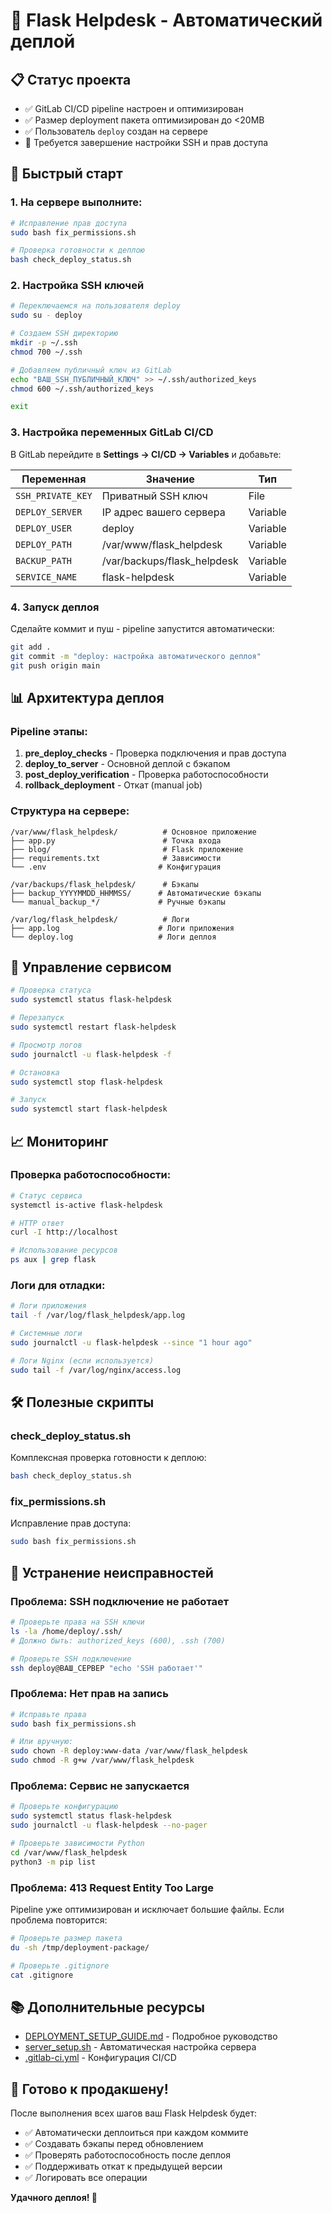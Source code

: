 # 🚀 Flask Helpdesk - Автоматический деплой

## 📋 Статус проекта

- ✅ GitLab CI/CD pipeline настроен и оптимизирован
- ✅ Размер deployment пакета оптимизирован до <20MB
- ✅ Пользователь `deploy` создан на сервере
- 🔄 Требуется завершение настройки SSH и прав доступа

## 🎯 Быстрый старт

### 1. На сервере выполните:

```bash
# Исправление прав доступа
sudo bash fix_permissions.sh

# Проверка готовности к деплою
bash check_deploy_status.sh
```

### 2. Настройка SSH ключей

```bash
# Переключаемся на пользователя deploy
sudo su - deploy

# Создаем SSH директорию
mkdir -p ~/.ssh
chmod 700 ~/.ssh

# Добавляем публичный ключ из GitLab
echo "ВАШ_SSH_ПУБЛИЧНЫЙ_КЛЮЧ" >> ~/.ssh/authorized_keys
chmod 600 ~/.ssh/authorized_keys

exit
```

### 3. Настройка переменных GitLab CI/CD

В GitLab перейдите в **Settings → CI/CD → Variables** и добавьте:

| Переменная | Значение | Тип |
|------------|----------|-----|
| `SSH_PRIVATE_KEY` | Приватный SSH ключ | File |
| `DEPLOY_SERVER` | IP адрес вашего сервера | Variable |
| `DEPLOY_USER` | deploy | Variable |
| `DEPLOY_PATH` | /var/www/flask_helpdesk | Variable |
| `BACKUP_PATH` | /var/backups/flask_helpdesk | Variable |
| `SERVICE_NAME` | flask-helpdesk | Variable |

### 4. Запуск деплоя

Сделайте коммит и пуш - pipeline запустится автоматически:

```bash
git add .
git commit -m "deploy: настройка автоматического деплоя"
git push origin main
```

## 📊 Архитектура деплоя

### Pipeline этапы:

1. **pre_deploy_checks** - Проверка подключения и прав доступа
2. **deploy_to_server** - Основной деплой с бэкапом
3. **post_deploy_verification** - Проверка работоспособности
4. **rollback_deployment** - Откат (manual job)

### Структура на сервере:

```
/var/www/flask_helpdesk/          # Основное приложение
├── app.py                        # Точка входа
├── blog/                         # Flask приложение
├── requirements.txt              # Зависимости
└── .env                         # Конфигурация

/var/backups/flask_helpdesk/      # Бэкапы
├── backup_YYYYMMDD_HHMMSS/      # Автоматические бэкапы
└── manual_backup_*/             # Ручные бэкапы

/var/log/flask_helpdesk/          # Логи
├── app.log                      # Логи приложения
└── deploy.log                   # Логи деплоя
```

## 🔧 Управление сервисом

```bash
# Проверка статуса
sudo systemctl status flask-helpdesk

# Перезапуск
sudo systemctl restart flask-helpdesk

# Просмотр логов
sudo journalctl -u flask-helpdesk -f

# Остановка
sudo systemctl stop flask-helpdesk

# Запуск
sudo systemctl start flask-helpdesk
```

## 📈 Мониторинг

### Проверка работоспособности:

```bash
# Статус сервиса
systemctl is-active flask-helpdesk

# HTTP ответ
curl -I http://localhost

# Использование ресурсов
ps aux | grep flask
```

### Логи для отладки:

```bash
# Логи приложения
tail -f /var/log/flask_helpdesk/app.log

# Системные логи
sudo journalctl -u flask-helpdesk --since "1 hour ago"

# Логи Nginx (если используется)
sudo tail -f /var/log/nginx/access.log
```

## 🛠️ Полезные скрипты

### check_deploy_status.sh
Комплексная проверка готовности к деплою:
```bash
bash check_deploy_status.sh
```

### fix_permissions.sh
Исправление прав доступа:
```bash
sudo bash fix_permissions.sh
```

## 🚨 Устранение неисправностей

### Проблема: SSH подключение не работает
```bash
# Проверьте права на SSH ключи
ls -la /home/deploy/.ssh/
# Должно быть: authorized_keys (600), .ssh (700)

# Проверьте SSH подключение
ssh deploy@ВАШ_СЕРВЕР "echo 'SSH работает'"
```

### Проблема: Нет прав на запись
```bash
# Исправьте права
sudo bash fix_permissions.sh

# Или вручную:
sudo chown -R deploy:www-data /var/www/flask_helpdesk
sudo chmod -R g+w /var/www/flask_helpdesk
```

### Проблема: Сервис не запускается
```bash
# Проверьте конфигурацию
sudo systemctl status flask-helpdesk
sudo journalctl -u flask-helpdesk --no-pager

# Проверьте зависимости Python
cd /var/www/flask_helpdesk
python3 -m pip list
```

### Проблема: 413 Request Entity Too Large
Pipeline уже оптимизирован и исключает большие файлы. Если проблема повторится:

```bash
# Проверьте размер пакета
du -sh /tmp/deployment-package/

# Проверьте .gitignore
cat .gitignore
```

## 📚 Дополнительные ресурсы

- [DEPLOYMENT_SETUP_GUIDE.md](DEPLOYMENT_SETUP_GUIDE.md) - Подробное руководство
- [server_setup.sh](server_setup.sh) - Автоматическая настройка сервера
- [.gitlab-ci.yml](.gitlab-ci.yml) - Конфигурация CI/CD

## 🎉 Готово к продакшену!

После выполнения всех шагов ваш Flask Helpdesk будет:

- ✅ Автоматически деплоиться при каждом коммите
- ✅ Создавать бэкапы перед обновлением
- ✅ Проверять работоспособность после деплоя
- ✅ Поддерживать откат к предыдущей версии
- ✅ Логировать все операции

**Удачного деплоя! 🚀**
